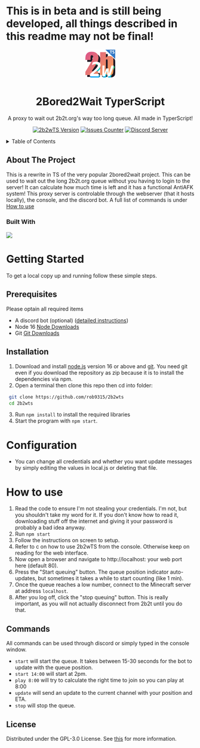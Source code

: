 # This is in beta and is still being developed, all things described in this readme may not be final!

<!-- Logo And Title -->

<p align="center">
  <a href="https://github.com/rob9315/2b2wTSr" title="2Bored2Wait TS">
    <img src="assets/logo.png" width="80px" alt="2Bored2Wait TS"/>
  </a>
</p>
<h1 align="center">2Bored2Wait TyperScript</h1>
<p align="center">A proxy to wait out 2b2t.org's way too long queue. All made in TyperScript!</p>

<!-- Badges -->

<p align="center">
  <a href="https://github.com/rob9315/2b2wTS/releases"><img alt="2b2wTS Version" src="https://img.shields.io/github/package-json/v/Rob9315/2b2wts?style=for-the-badge"/></a>
  <a href="https://github.com/rob9315/2b2wTS/issues"><img alt="Issues Counter" src="https://img.shields.io/github/issues/rob9315/2b2wts?style=for-the-badge"/></a>
  <a href="https://discord.gg/9ZrXZp7nVj"><img alt="Discord Server" src="https://img.shields.io/badge/dynamic/json?label=Discord&color=7289da&query=%24.presence_count&url=https%3A%2F%2Fdiscordapp.com%2Fapi%2Fguilds%2F879482948099919903%2Fwidget.json&style=for-the-badge"/></a>
  </a>
</p>


<!-- TABLE OF CONTENTS -->
<details>
<summary>Table of Contents</summary><p>

1. [About The Project](#about-the-project)
   - [Built With](#built-with)
2. [Getting Started](#getting-started)
   - [Prerequisites](#prerequisites)
   - [Installation](#installation)
3. [How to use](#how-to-use)
   - [Commands](#commands)
4. [Configuration](#configuration)
  
</p></details>

<!-- ABOUT THE PROJECT -->

## About The Project

This is a rewrite in TS of the very popular 2bored2wait project. This can be used to wait out the long 2b2t.org queue without you having to login to the server! It can calculate how much time is left and it has a functional AntiAFK system! This proxy server is controlable through the webserver (that it hosts locally), the console, and the discord bot. A full list of commands is under [How to use](#how-to-use)

### Built With

<a href="https://github.com/rob9315/2b2wTS">
  <img align="center" src="https://github-readme-stats.vercel.app/api/top-langs/?username=rob9315&repo=2b2wTS&layout=compact&hide_title=true" />
</a>


<!-- GETTING STARTED -->

# Getting Started

To get a local copy up and running follow these simple steps.

## Prerequisites

Please optain all required items

- A discord bot (optional) ([detailed instructions](https://discordpy.readthedocs.io/en/stable/discord.html))
- Node 16 [Node Downloads](https://nodejs.org/)
- Git [Git Downloads](https://git-scm.com/downloads)

## Installation

1. Download and install [node.js](https://nodejs.org/) version 16 or above and [git](https://git-scm.com). You need git even if you download the repository as zip because it is to install the dependencies via npm.
2. Open a terminal then clone this repo then cd into folder:
```sh
 git clone https://github.com/rob9315/2b2wts
 cd 2b2wts
```
3. Run `npm install` to install the required libraries
4. Start the program with `npm start`.


# Configuration

- You can change all credentials and whether you want update messages by simply editing the values in local.js or deleting that file.

# How to use

1. Read the code to ensure I'm not stealing your credentials. I'm not, but you shouldn't take my word for it. If you don't know how to read it, downloading stuff off the internet and giving it your password is probably a bad idea anyway.
2. Run `npm start`
3. Follow the instructions on screen to setup.
4. Refer to c on how to use 2b2wTS from the console. Otherwise keep on reading for the web interface.
5. Now open a browser and navigate to http://localhost: your web port here (default 80).
6. Press the "Start queuing" button. The queue position indicator auto-updates, but sometimes it takes a while to start counting (like 1 min).
7. Once the queue reaches a low number, connect to the Minecraft server at address `localhost`.
8. After you log off, click the "stop queuing" button. This is really important, as you will not actually disconnect from 2b2t until you do that.

## Commands

All commands can be used through discord or simply typed in the console window.

- `start` will start the queue. It takes between 15-30 seconds for the bot to update with the queue position.
- `start 14:00` will start at 2pm.
- `play 8:00` will try to calculate the right time to join so you can play at 8:00
- `update` will send an update to the current channel with your position and ETA.
- `stop` will stop the queue.

<!-- CONTRIBUTING -->


## License

Distributed under the GPL-3.0 License. See [this](LICENSE) for more information.



